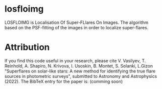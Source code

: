 # losfloimg
LOSFLOIMG is Localisation Of Super-FLlares On Images. 
The algorithm based on the PSF-fitting of the images in order to localize super-flares. 


# Attribution
If you find this code useful in your research, please cite V. Vasilyev, T. Reinhold, A. Shapiro, N. Krivova, I. Usoskin, B. Montet, S. Solanki, L.Gizon "Superflares on solar-like stars: A new method for identifying the true flare sources in photometric surveys", submitted to  Astronomy and Astrophysics  (2022). 
The BibTeX entry for the paper is: (comming soon)
